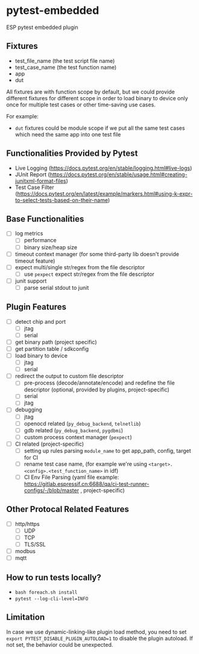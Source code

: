# pytest-embedded

ESP pytest embedded plugin

## Fixtures

- test_file_name (the test script file name)
- test_case_name (the test function name)
- app
- dut

All fixtures are with function scope by default, but we could provide different fixtures for different scope in order to
load binary to device only once for multiple test cases or other time-saving use cases.

For example:

- `dut` fixtures could be module scope if we put all the same test cases which need the same app into one test file

## Functionalities Provided by Pytest

- Live Logging (https://docs.pytest.org/en/stable/logging.html#live-logs)
- JUnit Report (https://docs.pytest.org/en/stable/usage.html#creating-junitxml-format-files)
- Test Case
  Filter (https://docs.pytest.org/en/latest/example/markers.html#using-k-expr-to-select-tests-based-on-their-name)

## Base Functionalities

- [ ] log metrics
  - [ ] performance
  - [ ] binary size/heap size
- [ ] timeout context manager (for some third-party lib doesn't provide timeout feature)
- [ ] expect multi/single str/regex from the file descriptor
  - [ ] use `pexpect` expect str/regex from the file descriptor
- [ ] junit support
  - [ ] parse serial stdout to junit

## Plugin Features

- [ ] detect chip and port
  - [ ] jtag
  - [ ] serial
- [ ] get binary path (project specific)
- [ ] get partition table / sdkconfig
- [ ] load binary to device
  - [ ] jtag
  - [ ] serial
- [ ] redirect the output to custom file descriptor
  - [ ] pre-process (decode/annotate/encode) and redefine the file descriptor (optional, provided by plugins,
    project-specific)
  - [ ] serial
  - [ ] jtag
- [ ] debugging
  - [ ] jtag
  - [ ] openocd related (`py_debug_backend`, `telnetlib`)
  - [ ] gdb related (`py_debug_backend`, `pygdbmi`)
  - [ ] custom process context manager (`pexpect`)
- [ ] CI related (project-specific)
  - [ ] setting up rules parsing `module_name` to get app_path, config, target for CI
  - [ ] rename test case name, (for example we're using `<target>.<config>.<test_function_name>` in idf)
  - [ ] CI Env File Parsing (yaml file example: https://gitlab.espressif.cn:6688/qa/ci-test-runner-configs/-/blob/master
    , project-specific)

## Other Protocal Related Features

- [ ] http/https
  - [ ] UDP
  - [ ] TCP
  - [ ] TLS/SSL
- [ ] modbus
- [ ] mqtt

## How to run tests locally?

- `bash foreach.sh install`
- `pytest --log-cli-level=INFO`

## Limitation

In case we use dynamic-linking-like plugin load method, you need to set `export PYTEST_DISABLE_PLUGIN_AUTOLOAD=1` to
disable the plugin autoload. If not set, the behavior could be unexpected.
